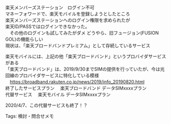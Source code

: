 楽天メンバーズステーション　ログイン不可  
マネーフォワードで、楽天モバイルを登録しようとしたところ  
楽天メンバーズステーションへのログイン権限を求められたが  
楽天ID/PASSではログインできなかった。  
　その他のログインも試してみたがダメ どうやら、旧フュージョン(FUSION  
GOL)の機能らしい  
現状は、「楽天ブロードバンドプレミアム」として存続しているサービス  

楽天モバイルには、上記の他「楽天ブロードバンド」というプロバイダサービスがある  
「楽天ブロードバンド」は、2019/9/30までSIMの提供を行っていたが、今は光回線のプロバイダサービスに特化している模様  
　https://broadband.rakuten.co.jp/news/2019/info_20190820.html  
終了したサービスプラン 　楽天ブロードバンド データSIMxxxxプラン  
代替サービス 　楽天モバイル データSIMxxxxプラン  

2020/4/7、この代替サービスも終了！？

Tags: 検討・問合せメモ